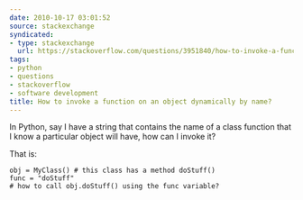 ```yaml
---
date: 2010-10-17 03:01:52
source: stackexchange
syndicated:
- type: stackexchange
  url: https://stackoverflow.com/questions/3951840/how-to-invoke-a-function-on-an-object-dynamically-by-name
tags:
- python
- questions
- stackoverflow
- software development
title: How to invoke a function on an object dynamically by name?
---
```


In Python, say I have a string that contains the name of a class function that I know a particular object will have, how can I invoke it?

That is:

    obj = MyClass() # this class has a method doStuff()
    func = "doStuff"
    # how to call obj.doStuff() using the func variable?